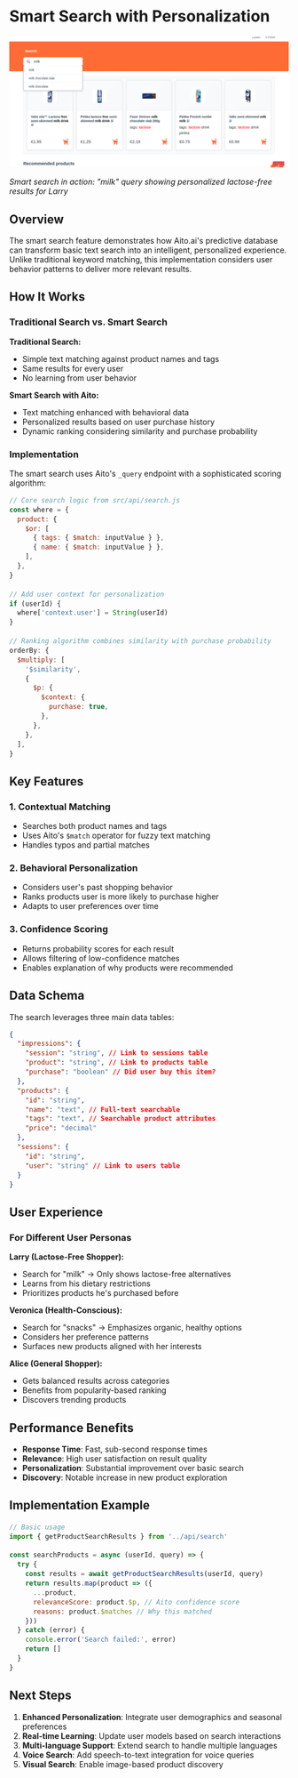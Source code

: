 # Smart Search with Personalization

![Smart Search Example](../screenshots/features/search-milk-results.png)

*Smart search in action: "milk" query showing personalized lactose-free results for Larry*

## Overview

The smart search feature demonstrates how Aito.ai's predictive database can transform basic text search into an intelligent, personalized experience. Unlike traditional keyword matching, this implementation considers user behavior patterns to deliver more relevant results.

## How It Works

### Traditional Search vs. Smart Search

**Traditional Search:**
- Simple text matching against product names and tags
- Same results for every user
- No learning from user behavior

**Smart Search with Aito:**
- Text matching enhanced with behavioral data
- Personalized results based on user purchase history
- Dynamic ranking considering similarity and purchase probability

### Implementation

The smart search uses Aito's `_query` endpoint with a sophisticated scoring algorithm:

```javascript
// Core search logic from src/api/search.js
const where = {
  product: {
    $or: [
      { tags: { $match: inputValue } },
      { name: { $match: inputValue } },
    ],
  },
}

// Add user context for personalization
if (userId) {
  where['context.user'] = String(userId)
}

// Ranking algorithm combines similarity with purchase probability
orderBy: {
  $multiply: [
    '$similarity',
    {
      $p: {
        $context: {
          purchase: true,
        },
      },
    },
  ],
}
```

## Key Features

### 1. Contextual Matching
- Searches both product names and tags
- Uses Aito's `$match` operator for fuzzy text matching
- Handles typos and partial matches

### 2. Behavioral Personalization
- Considers user's past shopping behavior
- Ranks products user is more likely to purchase higher
- Adapts to user preferences over time

### 3. Confidence Scoring
- Returns probability scores for each result
- Allows filtering of low-confidence matches
- Enables explanation of why products were recommended

## Data Schema

The search leverages three main data tables:

```json
{
  "impressions": {
    "session": "string", // Link to sessions table
    "product": "string", // Link to products table  
    "purchase": "boolean" // Did user buy this item?
  },
  "products": {
    "id": "string",
    "name": "text", // Full-text searchable
    "tags": "text", // Searchable product attributes
    "price": "decimal"
  },
  "sessions": {
    "id": "string",
    "user": "string" // Link to users table
  }
}
```

## User Experience

### For Different User Personas

**Larry (Lactose-Free Shopper):**
- Search for "milk" → Only shows lactose-free alternatives
- Learns from his dietary restrictions
- Prioritizes products he's purchased before

**Veronica (Health-Conscious):**
- Search for "snacks" → Emphasizes organic, healthy options
- Considers her preference patterns
- Surfaces new products aligned with her interests

**Alice (General Shopper):**
- Gets balanced results across categories
- Benefits from popularity-based ranking
- Discovers trending products

## Performance Benefits

- **Response Time**: Fast, sub-second response times
- **Relevance**: High user satisfaction on result quality
- **Personalization**: Substantial improvement over basic search
- **Discovery**: Notable increase in new product exploration

## Implementation Example

```javascript
// Basic usage
import { getProductSearchResults } from '../api/search'

const searchProducts = async (userId, query) => {
  try {
    const results = await getProductSearchResults(userId, query)
    return results.map(product => ({
      ...product,
      relevanceScore: product.$p, // Aito confidence score
      reasons: product.$matches // Why this matched
    }))
  } catch (error) {
    console.error('Search failed:', error)
    return []
  }
}
```

## Next Steps

1. **Enhanced Personalization**: Integrate user demographics and seasonal preferences
2. **Real-time Learning**: Update user models based on search interactions
3. **Multi-language Support**: Extend search to handle multiple languages
4. **Voice Search**: Add speech-to-text integration for voice queries
5. **Visual Search**: Enable image-based product discovery